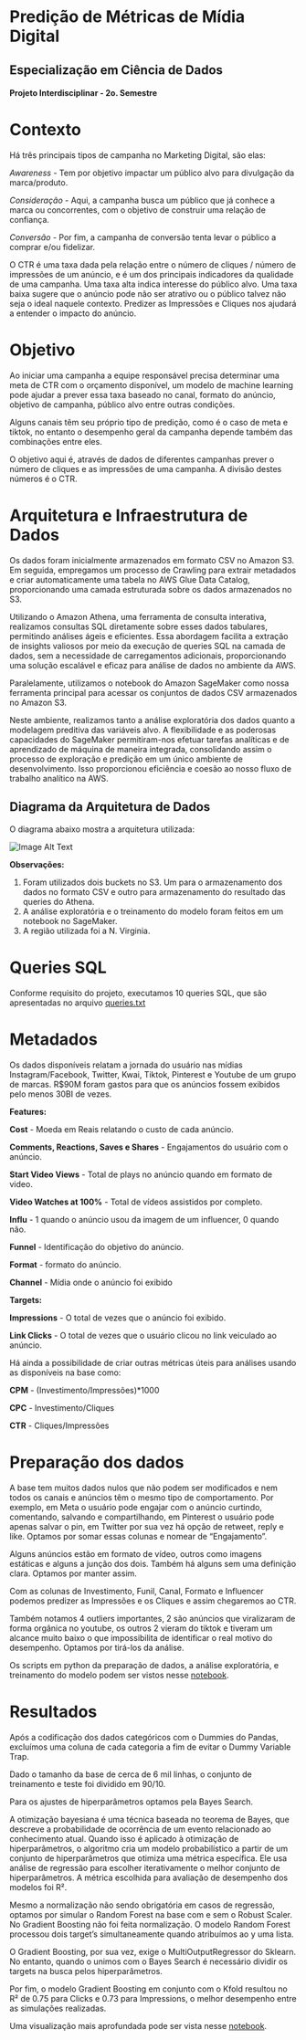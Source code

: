 # Predição de Métricas de Mídia Digital

## Especialização em Ciência de Dados
#### Projeto Interdisciplinar - 2o. Semestre

# Contexto
Há três principais tipos de campanha no Marketing Digital, são elas:

*Awareness* - Tem por objetivo impactar um público alvo para divulgação da marca/produto.

*Consideração* - Aqui, a campanha busca um público que já conhece a marca ou concorrentes, com o objetivo de construir uma relação de confiança.

*Conversão* - Por fim, a campanha de conversão tenta levar o público a comprar e/ou fidelizar.

O CTR é uma taxa dada pela relação entre o número de cliques / número de impressões de um anúncio, e é um dos principais indicadores da qualidade de uma campanha. Uma taxa alta indica interesse do público alvo. Uma taxa baixa sugere que o anúncio pode não ser atrativo ou o público talvez não seja o ideal naquele contexto. Predizer as Impressões e Cliques nos ajudará a entender o impacto do anúncio. 

# Objetivo
Ao iniciar uma campanha a equipe responsável precisa determinar uma meta de CTR com o orçamento disponível, um modelo de machine learning pode ajudar a prever essa taxa baseado no canal, formato do anúncio, objetivo de campanha, público alvo entre outras condições.

Alguns canais têm seu próprio tipo de predição, como é o caso de meta e tiktok, no entanto o desempenho geral da campanha depende também das combinações entre eles.

O objetivo aqui é, através de dados de diferentes campanhas prever o número de cliques e as impressões de uma campanha. A divisão destes números é o CTR.

# Arquitetura e Infraestrutura de Dados
Os dados foram inicialmente armazenados em formato CSV no Amazon S3. Em seguida, empregamos um processo de Crawling para extrair metadados e criar automaticamente uma tabela no AWS Glue Data Catalog, proporcionando uma camada estruturada sobre os dados armazenados no S3.

Utilizando o Amazon Athena, uma ferramenta de consulta interativa, realizamos consultas SQL diretamente sobre esses dados tabulares, permitindo análises ágeis e eficientes. Essa abordagem facilita a extração de insights valiosos por meio da execução de queries SQL na camada de dados, sem a necessidade de carregamentos adicionais, proporcionando uma solução escalável e eficaz para análise de dados no ambiente da AWS.

Paralelamente, utilizamos o notebook do Amazon SageMaker como nossa ferramenta principal para acessar os conjuntos de dados CSV armazenados no Amazon S3. 

Neste ambiente, realizamos tanto a análise exploratória dos dados quanto a modelagem preditiva das variáveis alvo. A flexibilidade e as poderosas capacidades do SageMaker permitiram-nos efetuar tarefas analíticas e de aprendizado de máquina de maneira integrada, consolidando assim o processo de exploração e predição em um único ambiente de desenvolvimento. Isso proporcionou eficiência e coesão ao nosso fluxo de trabalho analítico na AWS.

## Diagrama da Arquitetura de Dados
O diagrama abaixo mostra a arquitetura utilizada:

![Image Alt Text](./Imagens/arquitetura_aws.jpeg)

**Observações:**
1. Foram utilizados dois buckets no S3. Um para o armazenamento dos dados no formato CSV e outro para armazenamento do resultado das queries do Athena.
2. A análise exploratória e o treinamento do modelo foram feitos em um notebook no SageMaker.
3. A região utilizada foi a N. Virginia.

# Queries SQL
Conforme requisito do projeto, executamos 10 queries SQL, que são apresentadas no arquivo [queries.txt](./SQL%20Queries/queries.txt)

# Metadados
Os dados disponíveis relatam a jornada do usuário nas mídias Instagram/Facebook, Twitter, Kwai, Tiktok, Pinterest e Youtube de um grupo de marcas. R$90M foram gastos para que os anúncios fossem exibidos pelo menos 30BI de vezes. 

**Features:**

**Cost** - Moeda em Reais relatando o custo de cada anúncio.

**Comments, Reactions, Saves e Shares** - Engajamentos do usuário com o anúncio.

**Start Video Views** - Total de plays no anúncio quando em formato de video.

**Video Watches at 100%** - Total de vídeos assistidos por completo. 

**Influ** - 1 quando o anúncio usou da imagem de um influencer, 0 quando não.

**Funnel** - Identificação do objetivo do anúncio.

**Format** - formato do anúncio.

**Channel** - Mídia onde o anúncio foi exibido

**Targets:**

**Impressions** - O total de vezes que o anúncio foi exibido.

**Link Clicks** - O total de vezes que o usuário clicou no link veiculado ao anúncio.

Há ainda a possibilidade de criar outras métricas úteis para análises usando as disponíveis na base como:

**CPM** - (Investimento/Impressões)*1000

**CPC** - Investimento/Cliques

**CTR** - Cliques/Impressões


# Preparação dos dados
A base tem muitos dados nulos que não podem ser modificados e nem todos os canais e anúncios têm o mesmo tipo de comportamento. Por exemplo, em Meta o usuário pode engajar com o anúncio curtindo, comentando, salvando e compartilhando, em Pinterest o usuário pode apenas salvar o pin, em Twitter por sua vez há opção de retweet, reply e like. Optamos por somar essas colunas e nomear de “Engajamento”.

Alguns anúncios estão em formato de vídeo, outros como imagens estáticas e alguns a junção dos dois. Também há alguns sem uma definição clara. Optamos por manter assim. 

Com as colunas de Investimento, Funil, Canal, Formato e Influencer  podemos predizer as Impressões e os Cliques e assim chegaremos ao CTR.

Também notamos 4 outliers importantes, 2 são anúncios que viralizaram de forma orgânica no youtube, os outros 2 vieram do tiktok e tiveram um alcance muito baixo o que impossibilita de identificar o real motivo do desempenho. Optamos por tirá-los da análise.  

Os scripts em python da preparação de dados, a análise exploratória, e treinamento do modelo podem ser vistos nesse [notebook](./Notebook/Predicao_de_Cliques_e_Impressoes.ipynb).

# Resultados
Após a codificação dos dados categóricos com o Dummies do Pandas, excluímos uma coluna de cada categoria a fim de evitar o Dummy Variable Trap.

Dado o tamanho da base de cerca de 6 mil linhas, o conjunto de treinamento e teste foi dividido em 90/10.

Para os ajustes de hiperparâmetros optamos pela Bayes Search.

A otimização bayesiana é uma técnica baseada no teorema de Bayes, que descreve a probabilidade de ocorrência de um evento relacionado ao conhecimento atual. Quando isso é aplicado à otimização de hiperparâmetros, o algoritmo cria um modelo probabilístico a partir de um conjunto de hiperparâmetros que otimiza uma métrica específica. Ele usa análise de regressão para escolher iterativamente o melhor conjunto de hiperparâmetros.
A métrica escolhida para avaliação de desempenho dos modelos foi R².

Mesmo a normalização não sendo obrigatória em casos de regressão, optamos por simular o Random Forest na base com e sem o Robust Scaler. No Gradient Boosting não foi feita normalização.
O modelo Random Forest processou dois target’s simultaneamente quando atribuímos ao y uma lista.

O Gradient Boosting, por sua vez, exige o MultiOutputRegressor do Sklearn. No entanto, quando o unimos com o Bayes Search é necessário dividir os targets na busca pelos hiperparâmetros.

Por fim, o modelo Gradient Boosting em conjunto com o Kfold resultou no R² de 0.75 para Clicks e 0.73 para Impressions, o melhor desempenho entre as simulações realizadas.

Uma visualização mais aprofundada pode ser vista nesse [notebook](./Notebook/Predicao_de_Cliques_e_Impressoes.ipynb).
